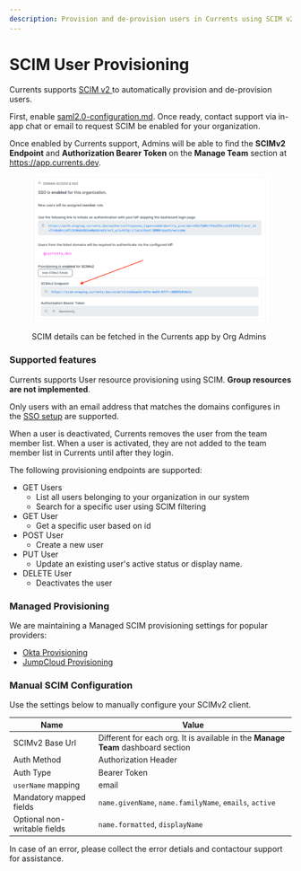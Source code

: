 ```yaml
---
description: Provision and de-provision users in Currents using SCIM v2
---
```


# SCIM User Provisioning

Currents supports [SCIM v2 ](https://datatracker.ietf.org/doc/html/rfc7644)to automatically provision and de-provision users.

First, enable  [saml2.0-configuration.md](saml2.0-configuration.md "mention"). Once ready, contact support via in-app chat or email to request SCIM be enabled for your organization.

Once enabled by Currents support, Admins will be able to find the **SCIMv2 Endpoint** and **Authorization Bearer Token** on the **Manage Team** section at https://app.currents.dev.

<figure><img src="../../../.gitbook/assets/scim-provisioning.png" alt=""><figcaption><p>SCIM details can be fetched in the Currents app by Org Admins</p></figcaption></figure>

### Supported features

Currents supports User resource provisioning using SCIM. **Group resources are not implemented**.

Only users with an email address that matches the domains configures in the [SSO setup](./) are supported.

When a user is deactivated, Currents removes the user from the team member list. When a user is activated, they are not added to the team member list in Currents until after they login.

The following provisioning endpoints are supported:

* GET Users&#x20;
  * List all users belonging to your organization in our system
  * Search for a specific user using SCIM filtering
* GET User
  * Get a specific user based on id
* POST User
  * Create a new user
* PUT User
  * Update an existing user's active status or display name.
* DELETE User
  * Deactivates the user

### Managed Provisioning

We are maintaining a Managed SCIM provisioning settings for popular providers:

* [Okta Provisioning](okta/okta-user-provisioning.md)
* [JumpCloud Provisioning](../../../administration/sso-saml2.0/jumpcloud/jumpcloud-user-provisioning.md)

### Manual SCIM Configuration

Use the settings below to manually configure your SCIMv2 client.

| Name                         | Value                                                                            |
| ---------------------------- | -------------------------------------------------------------------------------- |
| SCIMv2 Base Url              | Different for each org. It is available in the **Manage Team** dashboard section |
| Auth Method                  | Authorization Header                                                             |
| Auth Type                    | Bearer Token                                                                     |
| `userName` mapping           | email                                                                            |
| Mandatory mapped fields      | `name.givenName`, `name.familyName`, `emails`, `active`                          |
| Optional non-writable fields | `name.formatted`, `displayName`                                                  |

In case of an error, please collect the error detials and contactour support for assistance.
